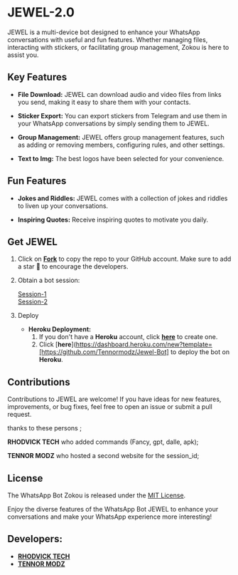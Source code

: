 # JEWEL-2.0



JEWEL is a multi-device bot designed to enhance your WhatsApp conversations with useful and fun features. Whether managing files, interacting with stickers, or facilitating group management, Zokou is here to assist you.

## Key Features

- **File Download:** JEWEL can download audio and video files from links you send, making it easy to share them with your contacts.

- **Sticker Export:** You can export stickers from Telegram and use them in your WhatsApp conversations by simply sending them to JEWEL.

- **Group Management:** JEWEL offers group management features, such as adding or removing members, configuring rules, and other settings.

- **Text to Img:** The best logos have been selected for your convenience.

## Fun Features

- **Jokes and Riddles:** JEWEL comes with a collection of jokes and riddles to liven up your conversations.

- **Inspiring Quotes:** Receive inspiring quotes to motivate you daily.

## Get JEWEL

1. Click on **[Fork](https://github.com/Tennormodz/Jewel-Bot/fork)** to copy the repo to your GitHub account. Make sure to add a star 🌟 to encourage the developers.

2. Obtain a bot session: 

   [Session-1](https://zkscan.onrender.com)  <br>
   [Session-2](https://zokouscan.onrender.com) <br>


3. Deploy
   - **Heroku Deployment:**
     1. If you don't have a **Heroku** account, click [**here**](https://id.heroku.com/login) to create one.
     2. Click [**here**](https://dashboard.heroku.com/new?template=[https://github.com/Tennormodz/Jewel-Bot] to deploy the bot on **Heroku**.

## Contributions

Contributions to JEWEL are welcome! If you have ideas for new features, improvements, or bug fixes, feel free to open an issue or submit a pull request. <br>

   thanks to these persons ;

   **RHODVICK TECH** who added commands (Fancy, gpt, dalle, apk); <br>

   **TENNOR MODZ** who hosted a second website for the session_id;

## License

The WhatsApp Bot Zokou is released under the [MIT License](https://opensource.org/licenses/MIT).

Enjoy the diverse features of the WhatsApp Bot JEWEL to enhance your conversations and make your WhatsApp experience more interesting!

## Developers:

- [**RHODVICK TECH**](https://github.com/Rhodvick)
- [**TENNOR MODZ**](https://github.com/Tennormodz)

